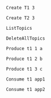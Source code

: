 `Create T1 3`

`Create T2 3`

`ListTopics`

`DeleteAllTopics`

`Produce t1 1 a`

`Produce t1 2 b`

`Produce t1 3 c`

`Consume t1 app1`

`Consume t1 app2`